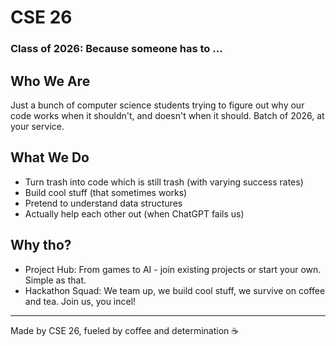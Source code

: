 # CSE 26 
### Class of 2026: Because someone has to ...

## Who We Are
Just a bunch of computer science students trying to figure out why our code works when it shouldn't, and doesn't when it should. Batch of 2026, at your service.

## What We Do
- Turn trash into code which is still trash (with varying success rates)
- Build cool stuff (that sometimes works)
- Pretend to understand data structures
- Actually help each other out (when ChatGPT fails us)

## Why tho?
- Project Hub: From games to AI - join existing projects or start your own. Simple as that.
- Hackathon Squad: We team up, we build cool stuff, we survive on coffee and tea. Join us, you incel!

---
Made by CSE 26, fueled by coffee and determination ☕
